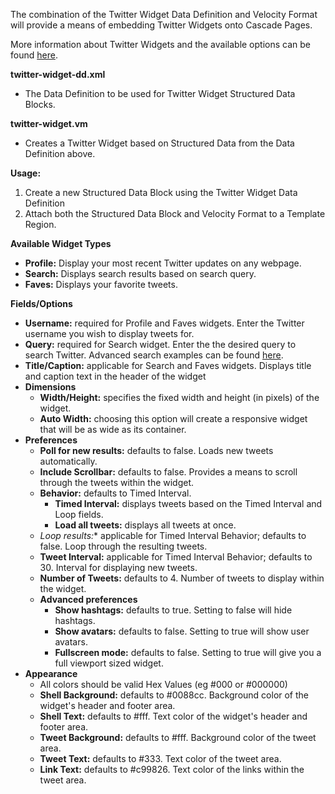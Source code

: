 The combination of the Twitter Widget Data Definition and Velocity Format will provide a means of embedding Twitter Widgets onto Cascade Pages. 

More information about Twitter Widgets and the available options can be found [here](https://twitter.com/about/resources/widgets).

**twitter-widget-dd.xml**

* The Data Definition to be used for Twitter Widget Structured Data Blocks.

**twitter-widget.vm**

* Creates a Twitter Widget based on Structured Data from the Data Definition above.

**Usage:** 
1. Create a new Structured Data Block using the Twitter Widget Data Definition
2. Attach both the Structured Data Block and Velocity Format to a Template Region.

**Available Widget Types**
* **Profile:** Display your most recent Twitter updates on any webpage.
* **Search:** Displays search results based on search query.
* **Faves:** Displays your favorite tweets.

**Fields/Options**
* **Username:** required for Profile and Faves widgets. Enter the Twitter username you wish to display tweets for.
* **Query:** required for Search widget. Enter the the desired query to search Twitter.  Advanced search examples can be found [here](https://support.twitter.com/articles/71577).
* **Title/Caption:** applicable for Search and Faves widgets. Displays title and caption text in the header of the widget
* **Dimensions**
    * **Width/Height:** specifies the fixed width and height (in pixels) of the widget.
    * **Auto Width:** choosing this option will create a responsive widget that will be as wide as its container.
* **Preferences**
    * **Poll for new results:** defaults to false. Loads new tweets automatically.
    * **Include Scrollbar:** defaults to false. Provides a means to scroll through the tweets within the widget.
    * **Behavior:** defaults to Timed Interval. 
        * **Timed Interval:** displays tweets based on the Timed Interval and Loop fields.
        * **Load all tweets:** displays all tweets at once.
    * **Loop results*:** applicable for Timed Interval Behavior; defaults to false. Loop through the resulting tweets.
    * **Tweet Interval:** applicable for Timed Interval Behavior; defaults to 30. Interval for displaying new tweets.
    * **Number of Tweets:** defaults to 4. Number of tweets to display within the widget.           
    * **Advanced preferences**
        * **Show hashtags:** defaults to true. Setting to false will hide hashtags.
        * **Show avatars:** defaults to false. Setting to true will show user avatars.
        * **Fullscreen mode:** defaults to false. Setting to true will give you a full viewport sized widget.
* **Appearance**
	* All colors should be valid Hex Values (eg #000 or #000000)
    * **Shell Background:** defaults to #0088cc. Background color of the widget's header and footer area.
    * **Shell Text:** defaults to #fff. Text color of the widget's header and footer area.
    * **Tweet Background:** defaults to #fff. Background color of the tweet area.        
    * **Tweet Text:** defaults to #333. Text color of the tweet area.
	* **Link Text:** defaults to #c99826. Text color of the links within the tweet area.    
